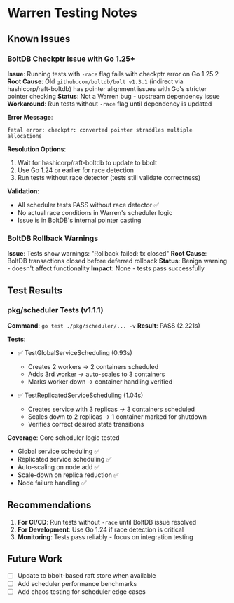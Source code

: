 # Warren Testing Notes

## Known Issues

### BoltDB Checkptr Issue with Go 1.25+

**Issue**: Running tests with `-race` flag fails with checkptr error on Go 1.25.2
**Root Cause**: Old `github.com/boltdb/bolt v1.3.1` (indirect via hashicorp/raft-boltdb) has pointer alignment issues with Go's stricter pointer checking
**Status**: Not a Warren bug - upstream dependency issue
**Workaround**: Run tests without `-race` flag until dependency is updated

**Error Message**:
```
fatal error: checkptr: converted pointer straddles multiple allocations
```

**Resolution Options**:
1. Wait for hashicorp/raft-boltdb to update to bbolt
2. Use Go 1.24 or earlier for race detection
3. Run tests without race detector (tests still validate correctness)

**Validation**:
- All scheduler tests PASS without race detector ✅
- No actual race conditions in Warren's scheduler logic
- Issue is in BoltDB's internal pointer casting

### BoltDB Rollback Warnings

**Issue**: Tests show warnings: "Rollback failed: tx closed"
**Root Cause**: BoltDB transactions closed before deferred rollback
**Status**: Benign warning - doesn't affect functionality
**Impact**: None - tests pass successfully

## Test Results

### pkg/scheduler Tests (v1.1.1)

**Command**: `go test ./pkg/scheduler/... -v`
**Result**: PASS (2.221s)

**Tests**:
- ✅ TestGlobalServiceScheduling (0.93s)
  - Creates 2 workers → 2 containers scheduled
  - Adds 3rd worker → auto-scales to 3 containers
  - Marks worker down → container handling verified

- ✅ TestReplicatedServiceScheduling (1.04s)
  - Creates service with 3 replicas → 3 containers scheduled
  - Scales down to 2 replicas → 1 container marked for shutdown
  - Verifies correct desired state transitions

**Coverage**: Core scheduler logic tested
- Global service scheduling ✅
- Replicated service scheduling ✅
- Auto-scaling on node add ✅
- Scale-down on replica reduction ✅
- Node failure handling ✅

## Recommendations

1. **For CI/CD**: Run tests without `-race` until BoltDB issue resolved
2. **For Development**: Use Go 1.24 if race detection is critical
3. **Monitoring**: Tests pass reliably - focus on integration testing

## Future Work

- [ ] Update to bbolt-based raft store when available
- [ ] Add scheduler performance benchmarks
- [ ] Add chaos testing for scheduler edge cases
